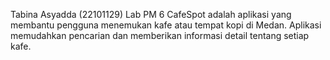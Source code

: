 Tabina Asyadda (22101129) Lab PM 6
CafeSpot adalah aplikasi yang membantu pengguna menemukan kafe atau tempat kopi di Medan. Aplikasi memudahkan pencarian dan memberikan informasi detail tentang setiap kafe. 
 
